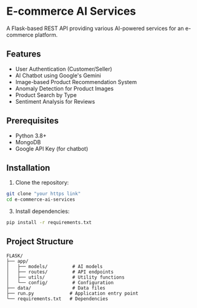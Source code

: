 # E-commerce AI Services

A Flask-based REST API providing various AI-powered services for an e-commerce platform.

## Features

- User Authentication (Customer/Seller)
- AI Chatbot using Google's Gemini
- Image-based Product Recommendation System
- Anomaly Detection for Product Images
- Product Search by Type
- Sentiment Analysis for Reviews

## Prerequisites

- Python 3.8+
- MongoDB
- Google API Key (for chatbot)

## Installation

1. Clone the repository:
```bash
git clone "your https link"
cd e-commerce-ai-services
```


3. Install dependencies:
```bash
pip install -r requirements.txt
```

## Project Structure

```
FLASK/
├── app/
│   ├── models/         # AI models
│   ├── routes/         # API endpoints
│   ├── utils/          # Utility functions
│   └── config/         # Configuration
├── data/               # Data files
├── run.py             # Application entry point
└── requirements.txt   # Dependencies
```
